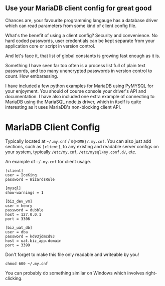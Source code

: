 ## Use your MariaDB client config for great good
Chances are, your favourite programming langauge has a database driver which can read parameters from some kind of client config file.

What's the benefit of using a client config? Security and convenience. No hard coded passwords, user credentials can be kept separate from your application core or script in version control.

And let's face it, that list of global constants is growing fast enough as it is.

Something I have seen far too often is a process list full of plain text passwords, and too many unencrypted passwords in version control to count. How embarassing.

I have included a few python examples for MariaDB using PyMYSQL for your enjoyment. You should of course console your driver's API and documentation. I have also included one extra example of connecting to MariaDB using the MariaSQL node.js driver, which in itself is quite interesting as it uses MariaDB's non-blocking client API.

# MariaDB Client Config
Typically located at ```~/.my.cnf``` / ```${HOME}/.my.cnf```. You can also just add sections, such as ```[client]```, to any existing and readable server configs on your system, typically ```/etc/my.cnf```, ```/etc/mysql/my.conf.d/```, etc.

An example of ```~/.my.cnf``` for client usage.

```
[client]
user = IceKing
password = WizardsRule

[mysql]
show-warnings = 1

[biz_dev_vm]
user = henry
password = dubble
host = 127.0.0.1
port = 3306

[biz_uat_db]
user = dba
password = kd93jdmcd93
host = uat.biz_app.domain
port = 3399
```

Don't forget to make this file only readable and writeable by you!
```
chmod 600 ~/.my.cnf
```
You can probably do something similar on Windows which involves right-clicking.